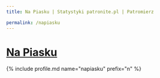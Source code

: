 ```yaml
---
title: Na Piasku | Statystyki patronite.pl | Patromierz

permalink: /napiasku
---
```


# [Na Piasku](https://patronite.pl/napiasku)

{% include profile.md name="napiasku" prefix="n" %}
